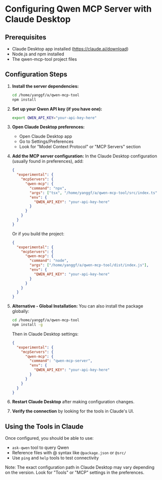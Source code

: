 # Configuring Qwen MCP Server with Claude Desktop

## Prerequisites
- Claude Desktop app installed (https://claude.ai/download)
- Node.js and npm installed
- The qwen-mcp-tool project files

## Configuration Steps

1. **Install the server dependencies:**
   ```bash
   cd /home/yanggf/a/qwen-mcp-tool
   npm install
   ```

2. **Set up your Qwen API key (if you have one):**
   ```bash
   export QWEN_API_KEY="your-api-key-here"
   ```

3. **Open Claude Desktop preferences:**
   - Open Claude Desktop app
   - Go to Settings/Preferences
   - Look for "Model Context Protocol" or "MCP Servers" section

4. **Add the MCP server configuration:**
   In the Claude Desktop configuration (usually found in preferences), add:

   ```json
   {
     "experimental": {
       "mcpServers": {
         "qwen-mcp": {
           "command": "npx",
           "args": ["tsx", "/home/yanggf/a/qwen-mcp-tool/src/index.ts"],
           "env": {
             "QWEN_API_KEY": "your-api-key-here"
           }
         }
       }
     }
   }
   ```

   Or if you build the project:
   ```json
   {
     "experimental": {
       "mcpServers": {
         "qwen-mcp": {
           "command": "node",
           "args": ["/home/yanggf/a/qwen-mcp-tool/dist/index.js"],
           "env": {
             "QWEN_API_KEY": "your-api-key-here"
           }
         }
       }
     }
   }
   ```

5. **Alternative - Global Installation:**
   You can also install the package globally:
   ```bash
   cd /home/yanggf/a/qwen-mcp-tool
   npm install -g
   ```

   Then in Claude Desktop settings:
   ```json
   {
     "experimental": {
       "mcpServers": {
         "qwen-mcp": {
           "command": "qwen-mcp-server",
           "env": {
             "QWEN_API_KEY": "your-api-key-here"
           }
         }
       }
     }
   }
   ```

6. **Restart Claude Desktop** after making configuration changes.

7. **Verify the connection** by looking for the tools in Claude's UI.

## Using the Tools in Claude

Once configured, you should be able to use:
- `ask-qwen` tool to query Qwen
- Reference files with @ syntax like `@package.json` or `@src/`
- Use `ping` and `help` tools to test connectivity

Note: The exact configuration path in Claude Desktop may vary depending on the version. Look for "Tools" or "MCP" settings in the preferences.